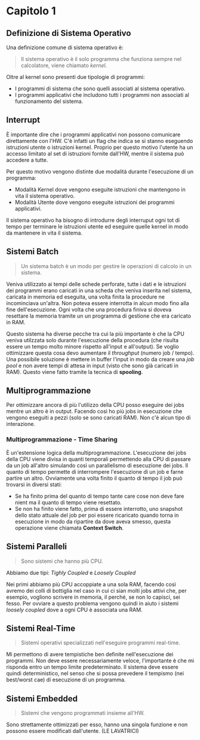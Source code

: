 # Capitolo 1

## Definizione di Sistema Operativo

Una definizione comune di sistema operativo è:

> Il sistema operativo è il solo programma che funziona sempre nel calcolatore, viene chiamato *kernel*.

Oltre al kernel sono presenti due tipologie di programmi:

* I programmi di sistema che sono quelli associati al sistema operativo.
* I programmi applicativi che includono tutti i programmi non associati al funzionamento del sistema.

## Interrupt

È importante dire che i programmi applicativi non possono comunicare direttamente con l'HW. C'è infatti un flag che indica se si stanno eseguendo istruzioni utente o istruzioni kernel. Proprio per questo motivo l'utente ha un accesso limitato al set di istruzioni fornite dall'HW, mentre il sistema può accedere a tutte.

Per questo motivo vengono distinte due modalità durante l'esecuzione di un programma:

* Modalità Kernel dove vengono eseguite istruzioni che mantengono in vita il sistema operativo.
* Modalità Utente dove vengono eseguite istruzioni dei programmi applicativi.

Il sistema operativo ha bisogno di introdurre degli interruput ogni tot di tempo per terminare le istruzioni utente ed eseguire quelle kernel in modo da mantenere in vita il sistema.

## Sistemi Batch

> Un sistema batch è un modo per gestire le operazioni di calcolo in un sistema.

Veniva utilizzato ai tempi delle schede perforate, tutte i dati e le istruzioni dei programmi erano caricati in una scheda che veniva inserita nel sistema, caricata in memoria ed eseguita, una volta finita la procedure ne incominciava un'altra. Non poteva essere interrotta in alcun modo fino alla fine dell'esecuzione. Ogni volta che una procedura finiva si doveva resettare la memoria tramite un un programma di gestione che era caricato in RAM. 

Questo sistema ha diverse pecche tra cui la più importante è che la CPU veniva utilzzata solo durante l'esecuzione della procedura (che risulta essere un tempo molto minore rispetto all'input e all'output). Se voglio ottimizzare questa cosa devo aumentare il *throughput* (numero job / tempo). Una possibile soluzione è mettere in buffer l'input in modo da creare una *job pool* e non avere tempi di attesa in input (visto che sono già caricati in RAM). Questo viene fatto tramite la tecnica di **spooling**.

## Multiprogrammazione

Per ottimizzare ancora di più l'utilizzo della CPU posso eseguire dei jobs mentre un altro è in output. Facendo così ho più jobs in esecuzione che vengono eseguiti a pezzi (solo se sono caricati RAM). Non c'è alcun tipo di interazione.

### Multiprogrammazione - Time Sharing

È un'estensione logica della multiprogrammazione. L'esecuzione dei jobs della CPU viene divisa in quanti temporali permettendo alla CPU di passare da un job all'altro simulando così un parallelismo di esecuzione dei jobs. Il quanto di tempo permette di interrompere l'esecuzione di un job e farne partire un altro. Ovviamente una volta finito il quanto di tempo il job può trovarsi in diversi stati:

* Se ha finito prima del quanto di tempo tante care cose non deve fare nient ma il quanto di tempo viene resettato.
* Se non ha finito viene fatto, prima di essere interrotto, uno snapshot dello stato attuale del job per poi essere ricaricato quando torna in esecuzione in modo da ripartire da dove aveva smesso, questa operazione viene chiamata **Context Switch**.

## Sistemi Paralleli

> Sono sistemi che hanno più CPU.

Abbiamo due tipi: *Tighly Coupled* e *Loosely Coupled*

Nei primi abbiamo più CPU accoppiate a una sola RAM, facendo così avremo dei colli di bottiglia nel caso in cui ci sian molti jobs attivi che, per esempio, vogliono scrivere in memoria, il perché, se non lo capisci, sei fesso. Per ovviare a questo problema vengono quindi in aiuto i sistemi *loosely coupled* dove a ogni CPU è associata una RAM.

## Sistemi Real-Time

> Sistemi operativi specializzati nell'eseguire programmi real-time.

Mi permettono di avere tempistiche ben definite nell'esecuzione dei programmi. Non deve essere necessariamente veloce, l'importante è che mi risponda entro un tempo limite predeterminato. Il sistema deve essere quindi deterministico, nel senso che si possa prevedere il tempismo (nei best/worst cae) di esecuzione di un programma.

## Sistemi Embedded

> Sistemi che vengono programmati insieme all'HW.

Sono strettamente ottimizzati per esso, hanno una singola funzione e non possono essere modificati dall'utente. (LE LAVATRICI)


